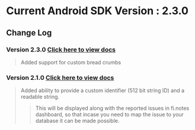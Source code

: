 

# Current Android SDK Version : 2.3.0

## Change Log

### Version 2.3.0 [Click here to view docs](https://finotes.github.io/2018/02/02/java-docs)
> Added support for custom bread crumbs

### Version 2.1.0 [Click here to view docs](https://finotes.github.io/2018/01/19/android-java-docs)

> Added ability to provide a custom identifier (512 bit string ID) and a readable string.   
>> This will be displayed along with the reported issues in fi.notes dashboard, so that incase you need to map the issue to your database it can be made possible.  



